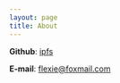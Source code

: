 ```yaml
---
layout: page
title: About
---
```


**Github**: [ipfs](https://github.com/ipfs/go-ipfs)

**E-mail**: flexie@foxmail.com
